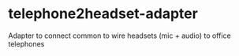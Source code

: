 # telephone2headset-adapter
Adapter to connect common to wire headsets (mic +  audio) to office telephones
